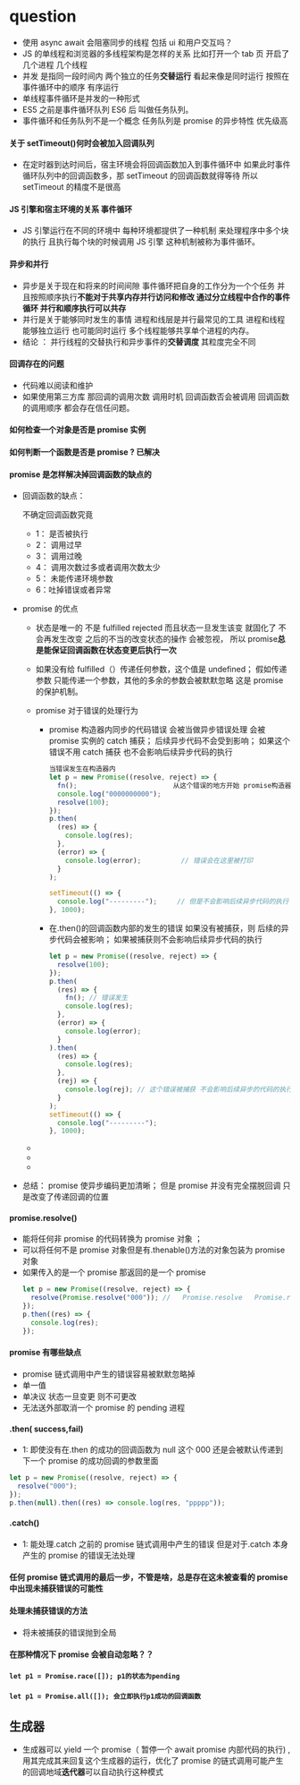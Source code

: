 # question

- 使用 async await 会阻塞同步的线程 包括 ui 和用户交互吗？
- JS 的单线程和浏览器的多线程架构是怎样的关系 比如打开一个 tab 页 开启了几个进程 几个线程
- 并发 是指同一段时间内 两个独立的任务**交替运行** 看起来像是同时运行 按照在事件循环中的顺序 有序运行
- 单线程事件循环是并发的一种形式
- ES5 之前是事件循环队列 ES6 后 叫做任务队列。
- 事件循环和任务队列不是一个概念 任务队列是 promise 的异步特性 优先级高

#### 关于 setTimeout()何时会被加入回调队列

- 在定时器到达时间后，宿主环境会将回调函数加入到事件循环中 如果此时事件循环队列中的回调函数多，那 setTimeout 的回调函数就得等待 所以 setTimeout 的精度不是很高

#### JS 引擎和宿主环境的关系 事件循环

- JS 引擎运行在不同的环境中 每种环境都提供了一种机制 来处理程序中多个块的执行 且执行每个块的时候调用 JS 引擎 这种机制被称为事件循环。

#### 异步和并行

- 异步是关于现在和将来的时间间隙 事件循环把自身的工作分为一个个任务 并且按照顺序执行**不能对于共享内存并行访问和修改 通过分立线程中合作的事件循环 并行和顺序执行可以共存**
- 并行是关于能够同时发生的事情 进程和线层是并行最常见的工具 进程和线程能够独立运行 也可能同时运行 多个线程能够共享单个进程的内存。
- 结论 ： 并行线程的交替执行和异步事件的**交替调度** 其粒度完全不同

#### 回调存在的问题

- 代码难以阅读和维护
- 如果使用第三方库 那回调的调用次数 调用时机 回调函数否会被调用 回调函数的调用顺序 都会存在信任问题。

#### 如何检查一个对象是否是 promise 实例

#### 如何判断一个函数是否是 promise ? 已解决

#### promise 是怎样解决掉回调函数的缺点的

- 回调函数的缺点：

  不确定回调函数究竟

  - 1： 是否被执行
  - 2： 调用过早
  - 3： 调用过晚
  - 4： 调用次数过多或者调用次数太少
  - 5： 未能传递环境参数
  - 6：吐掉错误或者异常

- promise 的优点

  - 状态是唯一的 不是 fulfilled rejected 而且状态一旦发生该变 就固化了 不会再发生改变 之后的不当的改变状态的操作 会被忽视， 所以 promise**总是能保证回调函数在状态变更后执行一次**
  - 如果没有给 fulfilled（）传递任何参数，这个值是 undefined； 假如传递参数 只能传递一个参数，其他的多余的参数会被默默忽略 这是 promise 的保护机制。
  - promise 对于错误的处理行为

    - promise 构造器内同步的代码错误 会被当做异步错误处理 会被 promise 实例的 catch 捕获； 后续异步代码不会受到影响； 如果这个错误不用 catch 捕获 也不会影响后续异步代码的执行

      ```javascript
      当错误发生在构造器内
      let p = new Promise((resolve, reject) => {
        fn();                        从这个错误的地方开始 promise构造器内部的以下代码不会执行
        console.log("0000000000");
        resolve(100);
      });
      p.then(
        (res) => {
          console.log(res);
        },
        (error) => {
          console.log(error);          // 错误会在这里被打印
        }
      );

      setTimeout(() => {
        console.log("---------");     // 但是不会影响后续异步代码的执行
      }, 1000);

      ```

    - 在.then()的回调函数内部的发生的错误 如果没有被捕获，则 后续的异步代码会被影响； 如果被捕获则不会影响后续异步代码的执行

      ```javascript
      let p = new Promise((resolve, reject) => {
        resolve(100);
      });
      p.then(
        (res) => {
          fn(); // 错误发生
          console.log(res);
        },
        (error) => {
          console.log(error);
        }
      ).then(
        (res) => {
          console.log(res);
        },
        (rej) => {
          console.log(rej); // 这个错误被捕获 不会影响后续异步的代码的执行
        }
      );
      setTimeout(() => {
        console.log("---------");
      }, 1000);
      ```

  -
  -
  -

- 总结： promise 使异步编码更加清晰； 但是 promise 并没有完全摆脱回调 只是改变了传递回调的位置

#### promise.resolve()

- 能将任何非 promise 的代码转换为 promise 对象 ；
- 可以将任何不是 promise 对象但是有.thenable()方法的对象包装为 promise 对象
- 如果传入的是一个 promise 那返回的是一个 promise
  ```javascript
  let p = new Promise((resolve, reject) => {
    resolve(Promise.resolve("000")); //   Promise.resolve   Promise.reject 分别调用.then()不同的回调；
  });
  p.then((res) => {
    console.log(res);
  });
  ```

#### promise 有哪些缺点

- promise 链式调用中产生的错误容易被默默忽略掉
- 单一值
- 单决议 状态一旦变更 则不可更改
- 无法送外部取消一个 promise 的 pending 进程

#### .then( success,fail)

- 1: 即使没有在.then 的成功的回调函数为 null 这个 000 还是会被默认传递到下一个 promise 的成功回调的参数里面

```javascript
let p = new Promise((resolve, reject) => {
  resolve("000");
});
p.then(null).then((res) => console.log(res, "ppppp"));
```

#### .catch()

- 1: 能处理.catch 之前的 promise 链式调用中产生的错误 但是对于.catch 本身产生的 promise 的错误无法处理

#### 任何 promise 链式调用的最后一步，不管是啥，总是存在这未被查看的 promise 中出现未捕获错误的可能性

#### 处理未捕获错误的方法

- 将未被捕获的错误抛到全局

#### 在那种情况下 promise 会被自动忽略？？

#### `let p1 = Promise.race([]); p1的状态为pending`

#### `let p1 = Promise.all([]); 会立即执行p1成功的回调函数`

## 生成器

- 生成器可以 yield 一个 promise（ 暂停一个 await promise 内部代码的执行) ,用其完成其来回复这个生成器的运行，优化了 promise 的链式调用可能产生的回调地域**迭代器**可以自动执行这种模式
